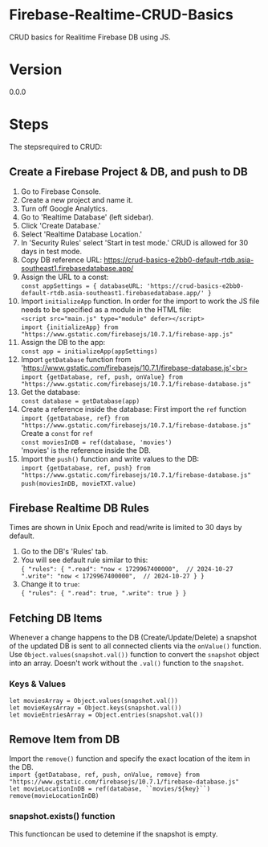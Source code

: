 # Firebase-Realtime-CRUD-Basics
 CRUD basics for Realitime Firebase DB using JS.

# Version
 0.0.0

# Steps
 The stepsrequired to CRUD:

## Create a Firebase Project & DB, and push to DB
1. Go to Firebase Console.
2. Create a new project and name it.
3. Turn off Google Analytics.
4. Go to 'Realtime Database' (left sidebar).
5. Click 'Create Database.'
6. Select 'Realtime Database Location.'
7. In 'Security Rules' select 'Start in test mode.' CRUD is allowed for 30 days in test mode.
8. Copy DB reference URL:
https://crud-basics-e2bb0-default-rtdb.asia-southeast1.firebasedatabase.app/
9. Assign the URL to a const:<br>
`const appSettings = {
    databaseURL: 'https://crud-basics-e2bb0-default-rtdb.asia-southeast1.firebasedatabase.app/'
}`<br>
10. Import `initializeApp` function. In order for the import to work the JS file needs to be specified as a module in the HTML file:<br>
`<script src="main.js" type="module" defer></script>`<br>
`import {initializeApp} from "https://www.gstatic.com/firebasejs/10.7.1/firebase-app.js"`
11. Assign the DB to the app:<br>
`const app = initializeApp(appSettings)`
12. Import `getDatabase` function from 'https://www.gstatic.com/firebasejs/10.7.1/firebase-database.js'<br>
`import {getDatabase, ref, push, onValue} from "https://www.gstatic.com/firebasejs/10.7.1/firebase-database.js"`
13. Get the database:<br>
`const database = getDatabase(app)`
14. Create a reference inside the database:
First import the `ref` function<br>
`import {getDatabase, ref} from "https://www.gstatic.com/firebasejs/10.7.1/firebase-database.js"`<br>
Create a `const` for `ref`<br>
`const moviesInDB = ref(database, 'movies')`<br>
'movies' is the reference inside the DB.
15. Import the `push()` function and write values to the DB:<br>
`import {getDatabase, ref, push} from "https://www.gstatic.com/firebasejs/10.7.1/firebase-database.js"`<br>
`push(moviesInDB, movieTXT.value)`

## Firebase Realtime DB Rules
Times are shown in Unix Epoch and read/write is limited to 30 days by default.
1. Go to the DB's 'Rules' tab.
2. You will see default rule similar to this:<br>
`{
  "rules": {
    ".read": "now < 1729967400000",  // 2024-10-27
    ".write": "now < 1729967400000",  // 2024-10-27
  }
}`
3. Change it to `true`:<br>
`{
  "rules": {
    ".read": true,
    ".write": true
  }
}`

## Fetching DB Items
Whenever a change happens to the DB (Create/Update/Delete) a snapshot of the updated DB is sent to all connected clients via the `onValue()` function.
Use `Object.values(snapshot.val())` function to convert the `snapshot` object into an array. Doesn't work without the `.val()` function to the `snapshot`.

### Keys & Values
`let moviesArray = Object.values(snapshot.val())`<br>
`let movieKeysArray = Object.keys(snapshot.val())`<br>
`let movieEntriesArray = Object.entries(snapshot.val())`<br>

## Remove Item from DB
Import the `remove()` function and specify the exact location of the item in the DB.<br>
`import {getDatabase, ref, push, onValue, remove} from "https://www.gstatic.com/firebasejs/10.7.1/firebase-database.js"`<br>
`let movieLocationInDB = ref(database, ``movies/${key}``)`<br>
`remove(movieLocationInDB)`

### snapshot.exists() function
This functioncan be used to detemine if the snapshot is empty.